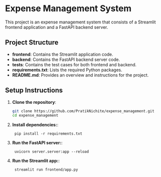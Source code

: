 # Expense Management System

This project is an expense management system that consists of a Streamlit frontend application and a FastAPI backend server.


## Project Structure

- **frontend**: Contains the Streamlit application code.
- **backend**: Contains the FastAPI backend server code.
- **tests**: Contains the test cases for both frontend and backend.
- **requirements.txt**: Lists the required Python packages.
- **README.md**: Provides an overview and instructions for the project.


## Setup Instructions

1. **Clone the repository**:
   ```bash
   git clone https://github.com/PratikNichite/expense_management.git
   cd expense_management
   ```
1. **Install dependencies:**:   
   ```commandline
    pip install -r requirements.txt
   ```
1. **Run the FastAPI server:**:   
   ```commandline
    uvicorn server.server:app --reload
   ```
1. **Run the Streamlit app:**:   
   ```commandline
    streamlit run frontend/app.py
   ```
